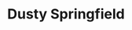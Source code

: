 ---
title: "Dusty Springfield"
summary: "Mary Isobel Catherine Bernadette O'Brien , better known by her stage name Dusty Springfield, was an English singer. With her distinctive mezzo-soprano sound, she was a popular singer of blue-eyed soul, pop and dramatic ballads, with French chanson, country, and also jazz in her repertoire. During her 1960s peak, she ranked among the most successful British female performers on both sides of the Atlantic. Her image – marked by a peroxide blonde bouffant/beehive hairstyle, heavy makeup and evening gowns, as well as stylised, gestural performances – made her an icon of the Swinging Sixties.Born in West Hampstead in London into a family that enjoyed music, Springfield learned to sing at home. In 1958, she joined her first professional group, The Lana Sisters. Two years later, with her brother Tom Springfield and Tim Feild, Springfield formed the folk-pop vocal trio The Springfields. Two of their five 1961–63 Top 40 UK hits – \"Island of Dreams\" and \"Say I Won't Be There\" – reached no. 5 in the charts, both in the spring of 1963. In 1962 they also hit big in the United States with their cover of \"Silver Threads and Golden Needles\".
Springfield's solo career began in late 1963 with the upbeat pop record \"I Only Want to Be with You\" — a UK no. 4 hit, and the first of her six transatlantic Top 40 hits in the 1960s, along with \"Stay Awhile\" , \"All I See Is You\" , \"I'll Try Anything\" and the two releases now considered her signature songs: \"You Don't Have to Say You Love Me\" and \"Son of a Preacher Man\" . The latter features on the 1968 pop and soul album Dusty in Memphis, one of Springfield's defining works. In March 2020, the US Library of Congress added it to the National Recording Registry, which preserves audio recordings considered to be \"culturally, historically or aesthetically significant\".
Between 1964 and 1969, Springfield hit big in her native Britain with several singles which in America either failed to chart or were not released, among them \"I Just Don't Know What to Do with Myself\" , \"In the Middle of Nowhere\", \"Some of Your Lovin'\", \"Goin' Back\" and \"I Close My Eyes and Count to Ten\". Conversely, she charted in the US with hits including \"Wishin' and Hopin' \", \"The Look of Love\" and \"The Windmills of Your Mind\".
From 1971 to 1986, Springfield failed to register a hit from five album releases , but her 1987 collaboration with UK synth-pop duo Pet Shop Boys, \"What Have I Done to Deserve This?\", took her back to the top of the charts, reaching no. 2 on both the UK singles chart and Billboard's Hot 100. The collaboration also yielded two 1989 UK Top 20 hits: \"Nothing Has Been Proved\" and \"In Private\". In 1990, Springfield charted with \"Reputation\" – the last of 25 Top 40 UK hits in which she features.
A fixture on British television, Springfield presented many episodes of the hip 1963–66 British TV music series Ready Steady Go! and, between 1966 and 69, hosted her own series on the BBC and ITV. In 1966, Springfield topped the popularity polls, including Melody Maker's Best International Vocalist, and was the first UK singer to top the New Musical Express readers' poll for Female Singer. She is a member of both the Rock & Roll Hall of Fame and the UK Music Hall of Fame. International polls have lauded Springfield as one of the finest female popular singers of all time."
image: "dusty-springfield.jpg"
apple_music_artist_url: "https://music.apple.com/gb/artist/dusty-springfield/52293"
wikipedia_url: "https://en.wikipedia.org/wiki/Dusty_Springfield"
---